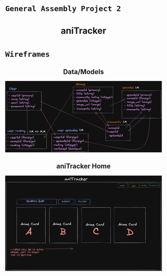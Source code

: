 # `General Assembly Project 2`
<h1 align="center">aniTracker</h1>

# `Wireframes`
<h2 align="center">Data/Models</h2>

![data tables & models](/wireframes/data.png)

<h2 align="center">aniTracker Home</h2>

![aniTrakcer Home](/wireframes/anitrack1.png)